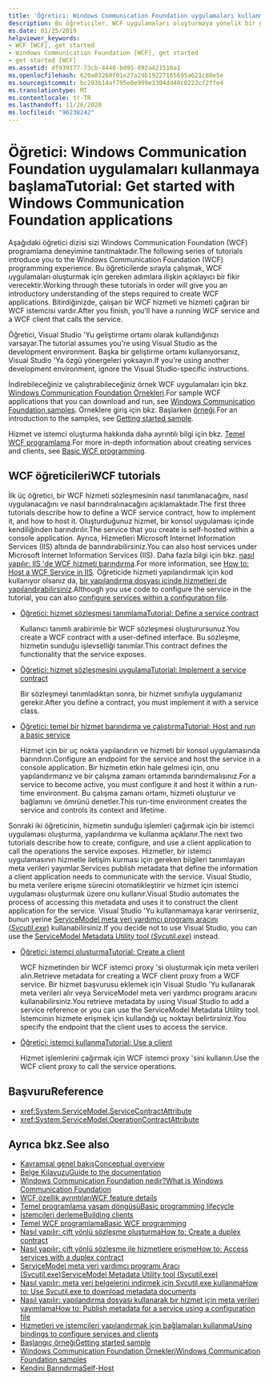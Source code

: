 ```yaml
---
title: 'Öğretici: Windows Communication Foundation uygulamaları kullanmaya başlama'
description: Bu öğreticiler, WCF uygulamaları oluşturmaya yönelik bir giriş sağlar.
ms.date: 01/25/2019
helpviewer_keywords:
- WCF [WCF], get started
- Windows Communication Foundation [WCF], get started
- get started [WCF]
ms.assetid: df939177-73cb-4440-bd95-092a421516a1
ms.openlocfilehash: 620a83260f01e27a19b19227165695a621c88e5e
ms.sourcegitcommit: bc293b14af795e0e999e3304dd40c0222cf2ffe4
ms.translationtype: MT
ms.contentlocale: tr-TR
ms.lasthandoff: 11/26/2020
ms.locfileid: "96238242"
---
```

# <a name="tutorial-get-started-with-windows-communication-foundation-applications"></a><span data-ttu-id="79504-103">Öğretici: Windows Communication Foundation uygulamaları kullanmaya başlama</span><span class="sxs-lookup"><span data-stu-id="79504-103">Tutorial: Get started with Windows Communication Foundation applications</span></span>

<span data-ttu-id="79504-104">Aşağıdaki öğretici dizisi sizi Windows Communication Foundation (WCF) programlama deneyimine tanıtmaktadır.</span><span class="sxs-lookup"><span data-stu-id="79504-104">The following series of tutorials introduce you to the Windows Communication Foundation (WCF) programming experience.</span></span> <span data-ttu-id="79504-105">Bu öğreticilerde sırayla çalışmak, WCF uygulamaları oluşturmak için gereken adımlara ilişkin açıklayıcı bir fikir verecektir.</span><span class="sxs-lookup"><span data-stu-id="79504-105">Working through these tutorials in order will give you an introductory understanding of the steps required to create WCF applications.</span></span> <span data-ttu-id="79504-106">Bitirdiğinizde, çalışan bir WCF hizmeti ve hizmeti çağıran bir WCF istemcisi vardır.</span><span class="sxs-lookup"><span data-stu-id="79504-106">After you finish, you'll have a running WCF service and a WCF client that calls the service.</span></span>

<span data-ttu-id="79504-107">Öğretici, Visual Studio 'Yu geliştirme ortamı olarak kullandığınızı varsayar.</span><span class="sxs-lookup"><span data-stu-id="79504-107">The tutorial assumes you're using Visual Studio as the development environment.</span></span> <span data-ttu-id="79504-108">Başka bir geliştirme ortamı kullanıyorsanız, Visual Studio 'Ya özgü yönergeleri yoksayın.</span><span class="sxs-lookup"><span data-stu-id="79504-108">If you're using another development environment, ignore the Visual Studio-specific instructions.</span></span>

<span data-ttu-id="79504-109">İndirebileceğiniz ve çalıştırabileceğiniz örnek WCF uygulamaları için bkz. [Windows Communication Foundation Örnekleri](samples/index.md).</span><span class="sxs-lookup"><span data-stu-id="79504-109">For sample WCF applications that you can download and run, see [Windows Communication Foundation samples](samples/index.md).</span></span> <span data-ttu-id="79504-110">Örneklere giriş için bkz. Başlarken [örneği](samples/getting-started-sample.md).</span><span class="sxs-lookup"><span data-stu-id="79504-110">For an introduction to the samples, see [Getting started sample](samples/getting-started-sample.md).</span></span>

<span data-ttu-id="79504-111">Hizmet ve istemci oluşturma hakkında daha ayrıntılı bilgi için bkz. [Temel WCF programlama](basic-wcf-programming.md).</span><span class="sxs-lookup"><span data-stu-id="79504-111">For more in-depth information about creating services and clients, see [Basic WCF programming](basic-wcf-programming.md).</span></span>

## <a name="wcf-tutorials"></a><span data-ttu-id="79504-112">WCF öğreticileri</span><span class="sxs-lookup"><span data-stu-id="79504-112">WCF tutorials</span></span>

<span data-ttu-id="79504-113">İlk üç öğretici, bir WCF hizmeti sözleşmesinin nasıl tanımlanacağını, nasıl uygulanacağını ve nasıl barındıralınacağını açıklamaktadır.</span><span class="sxs-lookup"><span data-stu-id="79504-113">The first three tutorials describe how to define a WCF service contract, how to implement it, and how to host it.</span></span> <span data-ttu-id="79504-114">Oluşturduğunuz hizmet, bir konsol uygulaması içinde kendiliğinden barındırılır.</span><span class="sxs-lookup"><span data-stu-id="79504-114">The service that you create is self-hosted within a console application.</span></span> <span data-ttu-id="79504-115">Ayrıca, Hizmetleri Microsoft Internet Information Services (IIS) altında de barındırabilirsiniz.</span><span class="sxs-lookup"><span data-stu-id="79504-115">You can also host services under Microsoft Internet Information Services (IIS).</span></span> <span data-ttu-id="79504-116">Daha fazla bilgi için bkz. [nasıl yapılır: IIS 'de WCF hizmeti barındırma](feature-details/how-to-host-a-wcf-service-in-iis.md).</span><span class="sxs-lookup"><span data-stu-id="79504-116">For more information, see [How to: Host a WCF Service in IIS](feature-details/how-to-host-a-wcf-service-in-iis.md).</span></span> <span data-ttu-id="79504-117">Öğreticide hizmeti yapılandırmak için kod kullanıyor olsanız da, [bir yapılandırma dosyası içinde hizmetleri de yapılandırabilirsiniz](configuring-services-using-configuration-files.md).</span><span class="sxs-lookup"><span data-stu-id="79504-117">Although you use code to configure the service in the tutorial, you can also [configure services within a configuration file](configuring-services-using-configuration-files.md).</span></span>

- [<span data-ttu-id="79504-118">Öğretici: hizmet sözleşmesi tanımlama</span><span class="sxs-lookup"><span data-stu-id="79504-118">Tutorial: Define a service contract</span></span>](how-to-define-a-wcf-service-contract.md)

    <span data-ttu-id="79504-119">Kullanıcı tanımlı arabirimle bir WCF sözleşmesi oluşturursunuz.</span><span class="sxs-lookup"><span data-stu-id="79504-119">You create a WCF contract with a user-defined interface.</span></span> <span data-ttu-id="79504-120">Bu sözleşme, hizmetin sunduğu işlevselliği tanımlar.</span><span class="sxs-lookup"><span data-stu-id="79504-120">This contract defines the functionality that the service exposes.</span></span>

- [<span data-ttu-id="79504-121">Öğretici: hizmet sözleşmesini uygulama</span><span class="sxs-lookup"><span data-stu-id="79504-121">Tutorial: Implement a service contract</span></span>](how-to-implement-a-wcf-contract.md)

    <span data-ttu-id="79504-122">Bir sözleşmeyi tanımladıktan sonra, bir hizmet sınıfıyla uygulamanız gerekir.</span><span class="sxs-lookup"><span data-stu-id="79504-122">After you define a contract, you must implement it with a service class.</span></span>

- [<span data-ttu-id="79504-123">Öğretici: temel bir hizmet barındırma ve çalıştırma</span><span class="sxs-lookup"><span data-stu-id="79504-123">Tutorial: Host and run a basic service</span></span>](how-to-host-and-run-a-basic-wcf-service.md)

    <span data-ttu-id="79504-124">Hizmet için bir uç nokta yapılandırın ve hizmeti bir konsol uygulamasında barındırın.</span><span class="sxs-lookup"><span data-stu-id="79504-124">Configure an endpoint for the service and host the service in a console application.</span></span> <span data-ttu-id="79504-125">Bir hizmetin etkin hale gelmesi için, onu yapılandırmanız ve bir çalışma zamanı ortamında barındırmalısınız.</span><span class="sxs-lookup"><span data-stu-id="79504-125">For a service to become active, you must configure it and host it within a run-time environment.</span></span> <span data-ttu-id="79504-126">Bu çalışma zamanı ortamı, hizmeti oluşturur ve bağlamını ve ömrünü denetler.</span><span class="sxs-lookup"><span data-stu-id="79504-126">This run-time environment creates the service and controls its context and lifetime.</span></span>

<span data-ttu-id="79504-127">Sonraki iki öğreticinin, hizmetin sunduğu işlemleri çağırmak için bir istemci uygulaması oluşturma, yapılandırma ve kullanma açıklanır.</span><span class="sxs-lookup"><span data-stu-id="79504-127">The next two tutorials describe how to create, configure, and use a client application to call the operations the service exposes.</span></span> <span data-ttu-id="79504-128">Hizmetler, bir istemci uygulamasının hizmetle iletişim kurması için gereken bilgileri tanımlayan meta verileri yayımlar.</span><span class="sxs-lookup"><span data-stu-id="79504-128">Services publish metadata that define the information a client application needs to communicate with the service.</span></span> <span data-ttu-id="79504-129">Visual Studio, bu meta verilere erişme sürecini otomatikleştirir ve hizmet için istemci uygulaması oluşturmak üzere onu kullanır.</span><span class="sxs-lookup"><span data-stu-id="79504-129">Visual Studio automates the process of accessing this metadata and uses it to construct the client application for the service.</span></span> <span data-ttu-id="79504-130">Visual Studio 'Yu kullanmamaya karar verirseniz, bunun yerine [ServiceModel meta veri yardımcı programı aracını (*Svcutil.exe*)](servicemodel-metadata-utility-tool-svcutil-exe.md) kullanabilirsiniz.</span><span class="sxs-lookup"><span data-stu-id="79504-130">If you decide not to use Visual Studio, you can use the [ServiceModel Metadata Utility tool (*Svcutil.exe*)](servicemodel-metadata-utility-tool-svcutil-exe.md) instead.</span></span>

- [<span data-ttu-id="79504-131">Öğretici: istemci oluşturma</span><span class="sxs-lookup"><span data-stu-id="79504-131">Tutorial: Create a client</span></span>](how-to-create-a-wcf-client.md)

    <span data-ttu-id="79504-132">WCF hizmetinden bir WCF istemci proxy 'si oluşturmak için meta verileri alın.</span><span class="sxs-lookup"><span data-stu-id="79504-132">Retrieve metadata for creating a WCF client proxy from a WCF service.</span></span> <span data-ttu-id="79504-133">Bir hizmet başvurusu eklemek için Visual Studio 'Yu kullanarak meta verileri alır veya ServiceModel meta veri yardımcı programı aracını kullanabilirsiniz.</span><span class="sxs-lookup"><span data-stu-id="79504-133">You retrieve metadata by using Visual Studio to add a service reference or you can use the ServiceModel Metadata Utility tool.</span></span> <span data-ttu-id="79504-134">İstemcinin hizmete erişmek için kullandığı uç noktayı belirtirsiniz.</span><span class="sxs-lookup"><span data-stu-id="79504-134">You specify the endpoint that the client uses to access the service.</span></span>

- [<span data-ttu-id="79504-135">Öğretici: istemci kullanma</span><span class="sxs-lookup"><span data-stu-id="79504-135">Tutorial: Use a client</span></span>](how-to-use-a-wcf-client.md)

    <span data-ttu-id="79504-136">Hizmet işlemlerini çağırmak için WCF istemci proxy 'sini kullanın.</span><span class="sxs-lookup"><span data-stu-id="79504-136">Use the WCF client proxy to call the service operations.</span></span>

## <a name="reference"></a><span data-ttu-id="79504-137">Başvuru</span><span class="sxs-lookup"><span data-stu-id="79504-137">Reference</span></span>

- <xref:System.ServiceModel.ServiceContractAttribute>
- <xref:System.ServiceModel.OperationContractAttribute>

## <a name="see-also"></a><span data-ttu-id="79504-138">Ayrıca bkz.</span><span class="sxs-lookup"><span data-stu-id="79504-138">See also</span></span>

- [<span data-ttu-id="79504-139">Kavramsal genel bakış</span><span class="sxs-lookup"><span data-stu-id="79504-139">Conceptual overview</span></span>](conceptual-overview.md)
- [<span data-ttu-id="79504-140">Belge Kılavuzu</span><span class="sxs-lookup"><span data-stu-id="79504-140">Guide to the documentation</span></span>](guide-to-the-documentation.md)
- [<span data-ttu-id="79504-141">Windows Communication Foundation nedir?</span><span class="sxs-lookup"><span data-stu-id="79504-141">What is Windows Communication Foundation</span></span>](whats-wcf.md)
- [<span data-ttu-id="79504-142">WCF özellik ayrıntıları</span><span class="sxs-lookup"><span data-stu-id="79504-142">WCF feature details</span></span>](feature-details/index.md)
- [<span data-ttu-id="79504-143">Temel programlama yaşam döngüsü</span><span class="sxs-lookup"><span data-stu-id="79504-143">Basic programming lifecycle</span></span>](basic-programming-lifecycle.md)
- [<span data-ttu-id="79504-144">İstemcileri derleme</span><span class="sxs-lookup"><span data-stu-id="79504-144">Building clients</span></span>](building-clients.md)
- [<span data-ttu-id="79504-145">Temel WCF programlama</span><span class="sxs-lookup"><span data-stu-id="79504-145">Basic WCF programming</span></span>](basic-wcf-programming.md)
- [<span data-ttu-id="79504-146">Nasıl yapılır: çift yönlü sözleşme oluşturma</span><span class="sxs-lookup"><span data-stu-id="79504-146">How to: Create a duplex contract</span></span>](feature-details/how-to-create-a-duplex-contract.md)
- [<span data-ttu-id="79504-147">Nasıl yapılır: çift yönlü sözleşme ile hizmetlere erişme</span><span class="sxs-lookup"><span data-stu-id="79504-147">How to: Access services with a duplex contract</span></span>](feature-details/how-to-access-services-with-a-duplex-contract.md)
- [<span data-ttu-id="79504-148">ServiceModel meta veri yardımcı programı Aracı (Svcutil.exe)</span><span class="sxs-lookup"><span data-stu-id="79504-148">ServiceModel Metadata Utility tool (Svcutil.exe)</span></span>](servicemodel-metadata-utility-tool-svcutil-exe.md)
- [<span data-ttu-id="79504-149">Nasıl yapılır: meta veri belgelerini indirmek için Svcutil.exe kullanma</span><span class="sxs-lookup"><span data-stu-id="79504-149">How to: Use Svcutil.exe to download metadata documents</span></span>](feature-details/how-to-use-svcutil-exe-to-download-metadata-documents.md)
- [<span data-ttu-id="79504-150">Nasıl yapılır: yapılandırma dosyası kullanarak bir hizmet için meta verileri yayımlama</span><span class="sxs-lookup"><span data-stu-id="79504-150">How to: Publish metadata for a service using a configuration file</span></span>](feature-details/how-to-publish-metadata-for-a-service-using-a-configuration-file.md)
- [<span data-ttu-id="79504-151">Hizmetleri ve istemcileri yapılandırmak için bağlamaları kullanma</span><span class="sxs-lookup"><span data-stu-id="79504-151">Using bindings to configure services and clients</span></span>](using-bindings-to-configure-services-and-clients.md)
- [<span data-ttu-id="79504-152">Başlangıç örneği</span><span class="sxs-lookup"><span data-stu-id="79504-152">Getting started sample</span></span>](samples/getting-started-sample.md)
- [<span data-ttu-id="79504-153">Windows Communication Foundation Örnekleri</span><span class="sxs-lookup"><span data-stu-id="79504-153">Windows Communication Foundation samples</span></span>](samples/index.md)
- [<span data-ttu-id="79504-154">Kendini Barındırma</span><span class="sxs-lookup"><span data-stu-id="79504-154">Self-Host</span></span>](samples/self-host.md)

